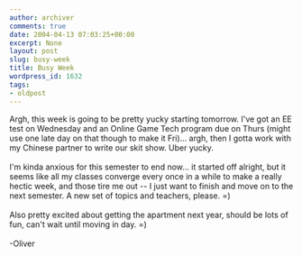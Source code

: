 ```yaml
---
author: archiver
comments: true
date: 2004-04-13 07:03:25+00:00
excerpt: None
layout: post
slug: busy-week
title: Busy Week
wordpress_id: 1632
tags:
- oldpost
---
```


Argh, this week is going to be pretty yucky starting tomorrow.  I've got an EE test on Wednesday and an Online Game Tech program due on Thurs (might use one late day on that though to make it Fri)... argh, then I gotta work with my Chinese partner to write our skit show. Uber yucky.<br /><br />I'm kinda anxious for this semester to end now... it started off alright, but it seems like all my classes converge every once in a while to make a really hectic week, and those tire me out -- I just want to finish and move on to the next semester.  A new set of topics and teachers, please. =)<br /><br />Also pretty excited about getting the apartment next year, should be lots of fun, can't wait until moving in day. =)<br /><br />-Oliver